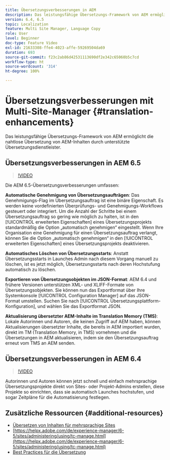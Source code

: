 ```yaml
---
title: Übersetzungsverbesserungen in AEM
description: Das leistungsfähige Übersetzungs-Framework von AEM ermöglicht die nahtlose Übersetzung von AEM-Inhalten durch unterstützte Übersetzungsdienstleister. Erfahren Sie mehr über die neuesten Verbesserungen.
version: 6.4, 6.5
topic: Localization
feature: Multi Site Manager, Language Copy
role: User
level: Beginner
doc-type: Feature Video
exl-id: 21633308-ffe4-4023-affe-59269504da69
duration: 693
source-git-commit: f23c2ab86d42531113690df2e342c65060b5c7cd
workflow-type: ht
source-wordcount: '314'
ht-degree: 100%

---
```


# Übersetzungsverbesserungen mit Multi-Site-Manager {#translation-enhancements}

Das leistungsfähige Übersetzungs-Framework von AEM ermöglicht die nahtlose Übersetzung von AEM-Inhalten durch unterstützte Übersetzungsdienstleister.

## Übersetzungsverbesserungen in AEM 6.5

>[!VIDEO](https://video.tv.adobe.com/v/27405?quality=12&learn=on)

Die AEM 6.5-Übersetzungsverbesserungen umfassen:

**Automatische Genehmigung von Übersetzungsaufträgen**: Das Genehmigungs-Flag im Übersetzungsauftrag ist eine binäre Eigenschaft. Es werden keine vordefinierten Überprüfungs- und Genehmigungs-Workflows gesteuert oder integriert. Um die Anzahl der Schritte bei einem Übersetzungsauftrag so gering wie möglich zu halten, ist in den [!UICONTROL erweiterten Eigenschaften] eines Übersetzungsprojekts standardmäßig die Option „automatisch genehmigen“ eingestellt. Wenn Ihre Organisation eine Genehmigung für einen Übersetzungsauftrag verlangt, können Sie die Option „automatisch genehmigen“ in den [!UICONTROL erweiterten Eigenschaften] eines Übersetzungsprojekts deaktivieren.

**Automatisches Löschen von Übersetzungsstarts**: Anstatt Übersetzungsstarts in Launches Admin nach diesem Vorgang manuell zu löschen, ist es jetzt möglich, Übersetzungsstarts nach deren Hochstufung automatisch zu löschen.

**Exportieren von Übersetzungsobjekten im JSON-Format**: AEM 6.4 und frühere Versionen unterstützen XML- und XLIFF-Formate von Übersetzungsobjekten. Sie können nun das Exportformat über Ihre Systemkonsole [!UICONTROL Configuration Manager] auf das JSON-Format umstellen. Suchen Sie nach [!UICONTROL Übersetzungsplattform-Konfiguration], und wählen Sie das Exportformat JSON.

**Aktualisierung übersetzter AEM-Inhalte im Translation Memory (TMS)**: Lokale Autorinnen und Autoren, die keinen Zugriff auf AEM haben, können Aktualisierungen übersetzter Inhalte, die bereits in AEM importiert wurden, direkt im TM (Translation Memory, in TMS) vornehmen und die Übersetzungen in AEM aktualisieren, indem sie den Übersetzungsauftrag erneut vom TMS an AEM senden.

## Übersetzungsverbesserungen in AEM 6.4

>[!VIDEO](https://video.tv.adobe.com/v/21309?quality=12&learn=on)

Autorinnen und Autoren können jetzt schnell und einfach mehrsprachige Übersetzungsprojekte direkt von Sites- oder Projekt-Admins erstellen, diese Projekte so einrichten, dass sie automatisch Launches hochstufen, und sogar Zeitpläne für die Automatisierung festlegen.

## Zusätzliche Ressourcen {#additional-resources}

* [Übersetzen von Inhalten für mehrsprachige Sites](https://helpx.adobe.com/de/experience-manager/6-5/sites/administering/using/translation.html)
* [https://helpx.adobe.com/de/experience-manager/6-5/sites/administering/using/tc-manage.html](https://helpx.adobe.com/de/experience-manager/6-5/sites/administering/using/tc-manage.html)
* [Best Practices für die Übersetzung](https://helpx.adobe.com/de/experience-manager/6-5/sites/administering/using/tc-bp.html)
